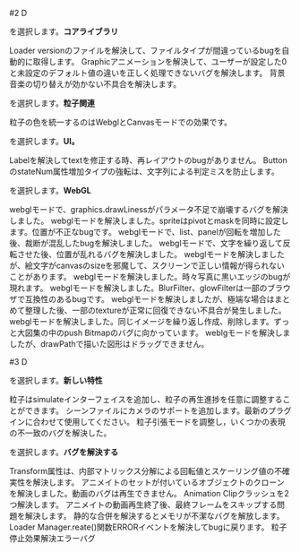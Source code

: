#2 D

を選択します。**コアライブラリ**

Loader versionのファイルを解決して、ファイルタイプが間違っているbugを自動的に取得します。
Graphicアニメーションを解決して、ユーザーが設定した0と未設定のデフォルト値の違いを正しく処理できないバグを解決します。
背景音楽の切り替えが効かない不具合を解決します。


を選択します。**粒子関連**

粒子の色を統一するのはWebglとCanvasモードでの効果です。

を選択します。**UI。**

Labelを解決してtextを修正する時、再レイアウトのbugがありません。
ButtonのstateNum属性増加タイプの強転は、文字列による判定ミスを防止します。

を選択します。**WebGL**

webglモードで、graphics.drawLinessがパラメータ不足で崩壊するバグを解決しました。
webglモードを解決しました。spriteはpivotとmaskを同時に設定します。位置が不正なbugです。
webglモードで、list、panelが回転を増加した後、裁断が混乱したbugを解決しました。
webglモードで、文字を繰り返して反転させた後、位置が乱れるバグを解決しました。
webglモードを解決しましたが、絵文字がcanvasのsizeを邪魔して、スクリーンで正しい情報が得られないことがあります。
webglモードを解決しました。時々写真に黒いエッジのbugが現れます。
webglモードを解決しました。BlurFilter、glowFilterは一部のブラウザで互換性のあるbugです。
webglモードを解決しましたが、極端な場合はまとめて整理した後、一部のtextureが正常に回復できない不具合が発生しました。
webglモードを解決しました。同じイメージを繰り返し作成、削除します。ずっと大図集の中のpush Bitmapのバグに向かっています。
weblgモードを解決しましたが、drawPathで描いた図形はドラッグできません。

#3 D

を選択します。**新しい特性**

粒子はsimulateインターフェイスを追加し、粒子の再生進捗を任意に調整することができます。
シーンファイルにカメラのサポートを追加します。最新のプラグインに合わせて使用してください。
粒子引張モードを調整し，いくつかの表現の不一致のバグを解決した。

を選択します。**バグを解決する**

Transform属性は、内部マトリックス分解による回転値とスケーリング値の不確実性を解決します。
アニメイトのセットが付いているオブジェクトのクローンを解決しました。動画のバグは再生できません。
Animation Clipクラッシュを2つ解決します。
アニメイトの動画再生終了後、最終フレームをスキップする問題を解決します。
静的な合併を解決するとメモリが不潔なバグを解放します。
Loader Manager.reate()関数ERRORイベントを解決してbugに戻ります。
粒子停止効果解決エラーバグ